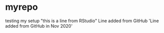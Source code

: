 # myrepo
testing my setup
"this is a line from RStudio"
Line added from GitHub
'Line added from GitHub in Nov 2020'
   